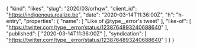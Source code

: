 {
  "kind": "likes",
  "slug": "2020/03/orhqw",
  "client_id": "https://indigenous.realize.be",
  "date": "2020-03-14T11:36:00Z",
  "h": "h-entry",
  "properties": {
    "name": [
      "Like of @type__error's tweet"
    ],
    "like-of": [
      "https://twitter.com/type__error/status/1238764893240688640"
    ],
    "published": [
      "2020-03-14T11:36:00Z"
    ],
    "syndication": [
      "https://twitter.com/type__error/status/1238764893240688640"
    ]
  }
}
